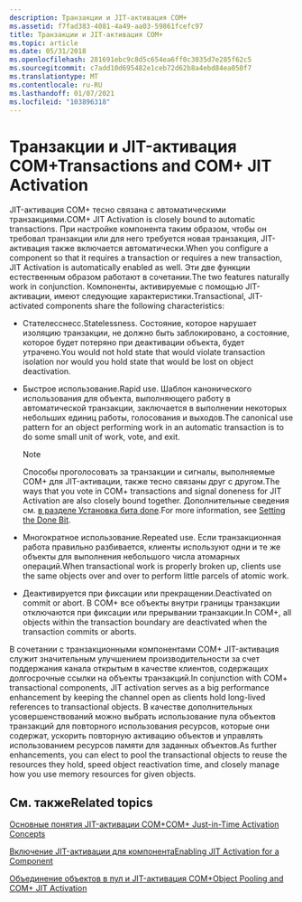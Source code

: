 ```yaml
---
description: Транзакции и JIT-активация COM+
ms.assetid: f7fad383-4081-4a49-aa03-59861fcefc97
title: Транзакции и JIT-активация COM+
ms.topic: article
ms.date: 05/31/2018
ms.openlocfilehash: 281691ebc9c8d5c654ea6ff0c3035d7e285f62c5
ms.sourcegitcommit: c7add10d695482e1ceb72d62b8a4ebd84ea050f7
ms.translationtype: MT
ms.contentlocale: ru-RU
ms.lasthandoff: 01/07/2021
ms.locfileid: "103896318"
---
```

# <a name="transactions-and-com-jit-activation"></a><span data-ttu-id="ba38d-103">Транзакции и JIT-активация COM+</span><span class="sxs-lookup"><span data-stu-id="ba38d-103">Transactions and COM+ JIT Activation</span></span>

<span data-ttu-id="ba38d-104">JIT-активация COM+ тесно связана с автоматическими транзакциями.</span><span class="sxs-lookup"><span data-stu-id="ba38d-104">COM+ JIT Activation is closely bound to automatic transactions.</span></span> <span data-ttu-id="ba38d-105">При настройке компонента таким образом, чтобы он требовал транзакции или для него требуется новая транзакция, JIT-активация также включается автоматически.</span><span class="sxs-lookup"><span data-stu-id="ba38d-105">When you configure a component so that it requires a transaction or requires a new transaction, JIT Activation is automatically enabled as well.</span></span> <span data-ttu-id="ba38d-106">Эти две функции естественным образом работают в сочетании.</span><span class="sxs-lookup"><span data-stu-id="ba38d-106">The two features naturally work in conjunction.</span></span> <span data-ttu-id="ba38d-107">Компоненты, активируемые с помощью JIT-активации, имеют следующие характеристики.</span><span class="sxs-lookup"><span data-stu-id="ba38d-107">Transactional, JIT-activated components share the following characteristics:</span></span>

-   <span data-ttu-id="ba38d-108">Стателесснесс.</span><span class="sxs-lookup"><span data-stu-id="ba38d-108">Statelessness.</span></span> <span data-ttu-id="ba38d-109">Состояние, которое нарушает изоляцию транзакции, не должно быть заблокировано, а состояние, которое будет потеряно при деактивации объекта, будет утрачено.</span><span class="sxs-lookup"><span data-stu-id="ba38d-109">You would not hold state that would violate transaction isolation nor would you hold state that would be lost on object deactivation.</span></span>

-   <span data-ttu-id="ba38d-110">Быстрое использование.</span><span class="sxs-lookup"><span data-stu-id="ba38d-110">Rapid use.</span></span> <span data-ttu-id="ba38d-111">Шаблон канонического использования для объекта, выполняющего работу в автоматической транзакции, заключается в выполнении некоторых небольших единиц работы, голосования и выходов.</span><span class="sxs-lookup"><span data-stu-id="ba38d-111">The canonical use pattern for an object performing work in an automatic transaction is to do some small unit of work, vote, and exit.</span></span>

    > [!Note]  
    > <span data-ttu-id="ba38d-112">Способы проголосовать за транзакции и сигналы, выполняемые COM+ для JIT-активации, также тесно связаны друг с другом.</span><span class="sxs-lookup"><span data-stu-id="ba38d-112">The ways that you vote in COM+ transactions and signal doneness for JIT Activation are also closely bound together.</span></span> <span data-ttu-id="ba38d-113">Дополнительные сведения см. [в разделе Установка бита done](setting-the-done-bit.md).</span><span class="sxs-lookup"><span data-stu-id="ba38d-113">For more information, see [Setting the Done Bit](setting-the-done-bit.md).</span></span>

     

-   <span data-ttu-id="ba38d-114">Многократное использование.</span><span class="sxs-lookup"><span data-stu-id="ba38d-114">Repeated use.</span></span> <span data-ttu-id="ba38d-115">Если транзакционная работа правильно разбивается, клиенты используют одни и те же объекты для выполнения небольшого числа атомарных операций.</span><span class="sxs-lookup"><span data-stu-id="ba38d-115">When transactional work is properly broken up, clients use the same objects over and over to perform little parcels of atomic work.</span></span>

-   <span data-ttu-id="ba38d-116">Деактивируется при фиксации или прекращении.</span><span class="sxs-lookup"><span data-stu-id="ba38d-116">Deactivated on commit or abort.</span></span> <span data-ttu-id="ba38d-117">В COM+ все объекты внутри границы транзакции отключаются при фиксации или прерывании транзакции.</span><span class="sxs-lookup"><span data-stu-id="ba38d-117">In COM+, all objects within the transaction boundary are deactivated when the transaction commits or aborts.</span></span>

<span data-ttu-id="ba38d-118">В сочетании с транзакционными компонентами COM+ JIT-активация служит значительным улучшением производительности за счет поддержания канала открытым в качестве клиентов, содержащих долгосрочные ссылки на объекты транзакций.</span><span class="sxs-lookup"><span data-stu-id="ba38d-118">In conjunction with COM+ transactional components, JIT activation serves as a big performance enhancement by keeping the channel open as clients hold long-lived references to transactional objects.</span></span> <span data-ttu-id="ba38d-119">В качестве дополнительных усовершенствований можно выбрать использование пула объектов транзакций для повторного использования ресурсов, которые они содержат, ускорить повторную активацию объектов и управлять использованием ресурсов памяти для заданных объектов.</span><span class="sxs-lookup"><span data-stu-id="ba38d-119">As further enhancements, you can elect to pool the transactional objects to reuse the resources they hold, speed object reactivation time, and closely manage how you use memory resources for given objects.</span></span>

## <a name="related-topics"></a><span data-ttu-id="ba38d-120">См. также</span><span class="sxs-lookup"><span data-stu-id="ba38d-120">Related topics</span></span>

<dl> <dt>

[<span data-ttu-id="ba38d-121">Основные понятия JIT-активации COM+</span><span class="sxs-lookup"><span data-stu-id="ba38d-121">COM+ Just-in-Time Activation Concepts</span></span>](com--just-in-time-activation-concepts.md)
</dt> <dt>

[<span data-ttu-id="ba38d-122">Включение JIT-активации для компонента</span><span class="sxs-lookup"><span data-stu-id="ba38d-122">Enabling JIT Activation for a Component</span></span>](enabling-jit-activation-for-a-component.md)
</dt> <dt>

[<span data-ttu-id="ba38d-123">Объединение объектов в пул и JIT-активация COM+</span><span class="sxs-lookup"><span data-stu-id="ba38d-123">Object Pooling and COM+ JIT Activation</span></span>](object-pooling-and-com--jit-activation.md)
</dt> </dl>

 

 



